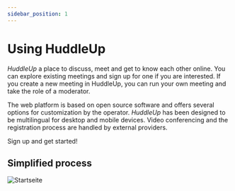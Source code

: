 ```yaml
---
sidebar_position: 1
---
```


# Using HuddleUp

_HuddleUp_ a place to discuss, meet and get to know each other online. You can explore existing meetings and sign up for one if you are interested. If you create a new meeting in HuddleUp, you can run your own meeting and take the role of a moderator.

The web platform is based on open source software and offers several options for customization by the operator. _HuddleUp_ has been designed to be multilingual for desktop and mobile devices. Video conferencing and the registration process are handled by external providers.

Sign up and get started!

## Simplified process

![Startseite](/img/ablauf.png)
